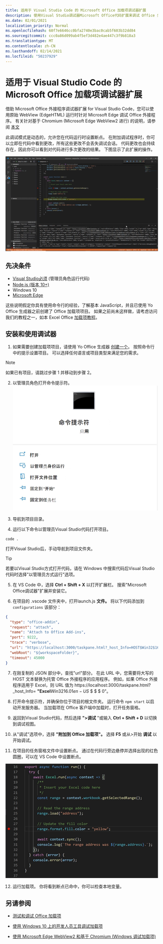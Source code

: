 ```yaml
---
title: 适用于 Visual Studio Code 的 Microsoft Office 加载项调试器扩展
description: 使用Visual Studio调试器Microsoft Office代码扩展来调试 Office 外接程序。
ms.date: 02/01/2021
localization_priority: Normal
ms.openlocfilehash: 60f7e6646cc0bfa2740e3bac0cab5f603b32dd84
ms.sourcegitcommit: ccc0a86d099ab4f5ef3d482e4ae447c3f9b818a3
ms.translationtype: MT
ms.contentlocale: zh-CN
ms.lasthandoff: 02/14/2021
ms.locfileid: "50237929"
---
```

# <a name="microsoft-office-add-in-debugger-extension-for-visual-studio-code"></a>适用于 Visual Studio Code 的 Microsoft Office 加载项调试器扩展

借助 Microsoft Office 外接程序调试器扩展 for Visual Studio Code，您可以使用原始 WebView (EdgeHTML) 运行时针对 Microsoft Edge 调试 Office 外接程序。 有关针对基于 Chromium (Microsoft Edge WebView2 进行) 的说明，请参阅 [本文](./debug-desktop-using-edge-chromium.md)

此调试模式是动态的，允许您在代码运行时设置断点。 在附加调试程序时，你可以立即在代码中看到更改，所有这些更改不会丢失调试会话。 代码更改也会持续存在，因此你可以看到对代码进行多次更改的结果。 下图显示了此扩展的操作。

![Office 加载项调试程序扩展调试 Excel 加载项的一部分](../images/vs-debugger-extension-for-office-addins.jpg)

## <a name="prerequisites"></a>先决条件

- [Visual Studio必须](https://code.visualstudio.com/) (管理员角色运行代码) 
- [Node.js (版本 10+) ](https://nodejs.org/)
- Windows 10
- [Microsoft Edge](https://www.microsoft.com/edge)

这些说明假定你具有使用命令行的经验，了解基本 JavaScript，并且已使用 Yo Office 生成器之前创建了 Office 加载项项目。 如果之前尚未这样做，请考虑访问我们的教程之一，如本 Excel Office [加载项教程](../tutorials/excel-tutorial.md)。

## <a name="install-and-use-the-debugger"></a>安装和使用调试器

1. 如果需要创建加载项项目，请使用 Yo Office 生成器 [创建一个](../quickstarts/excel-quickstart-jquery.md?tabs=yeomangenerator)。 按照命令行中的提示设置项目。 可以选择任何语言或项目类型来满足您的需求。

> [!NOTE]
> 如果已有项目，请跳过步骤 1 并移动到步骤 2。

2. 以管理员角色打开命令提示符。
   ![命令提示符选项，包括 Windows 10 中的"以管理员方式运行"](../images/run-as-administrator-vs-code.jpg)

3. 导航到项目目录。

4. 运行以下命令以管理员Visual Studio代码打开项目。

```command&nbsp;line
code .
```

打开Visual Studio后，手动导航到项目文件夹。

> [!TIP]
> 若要以Visual Studio方式打开代码，请在 Windows 中搜索代码后Visual Studio代码时选择"以管理员方式运行"选项。

5. 在 VS Code 中，选择 **Ctrl + Shift + X** 以打开扩展栏。 搜索"Microsoft Office调试器"扩展并安装它。

6. 在项目的 .vscode 文件夹中，打开launch.js **文件。** 将以下代码添加到 `configurations` 该部分：

```JSON
{
  "type": "office-addin",
  "request": "attach",
  "name": "Attach to Office Add-ins",
  "port": 9222,
  "trace": "verbose",
  "url": "https://localhost:3000/taskpane.html?_host_Info=HOST$Win32$16.01$en-US$$$$0",
  "webRoot": "${workspaceFolder}",
  "timeout": 45000
}
```

7. 在刚复制的 JSON 部分中，查找"url"部分。 在此 URL 中，您需要将大写的 HOST 文本替换为托管 Office 外接程序的应用程序。 例如，如果 Office 外接程序适用于 Excel，则 URL 值为 https://localhost:3000/taskpane.html?_host_Info= <strong>"Excel</strong>$Win 32$16.01$en-US$ \$ \$ \$ 0"。

8. 打开命令提示符，并确保你位于项目的根文件夹。 运行命令 `npm start` 以启动开发服务器。 当加载项在 Office 客户端中加载时，打开任务窗格。

9. 返回到Visual Studio代码，然后选择 **">调试** "或输入 **Ctrl + Shift + D** 以切换到调试视图。

10. 从"调试"选项中，选择 **"附加到 Office 加载项"。** 选择 **F5** 或从>开始 **调试** 以开始调试。

11. 在项目的任务窗格文件中设置断点。 通过在代码行旁边悬停并选择出现的红色圆圈，可以在 VS Code 中设置断点。

![VS Code 中的一行代码上显示一个红色圆圈](../images/set-breakpoint.jpg)

12. 运行加载项。 你将看到断点已命中，你可以检查本地变量。

## <a name="see-also"></a>另请参阅

* [测试和调试 Office 加载项](test-debug-office-add-ins.md)

* [使用 Windows 10 上的开发人员工具调试加载项](debug-add-ins-using-f12-developer-tools-on-windows-10.md)

* [使用 Microsoft Edge WebView2 和基于 Chromium (Windows 调试加载项) ](debug-desktop-using-edge-chromium.md)
